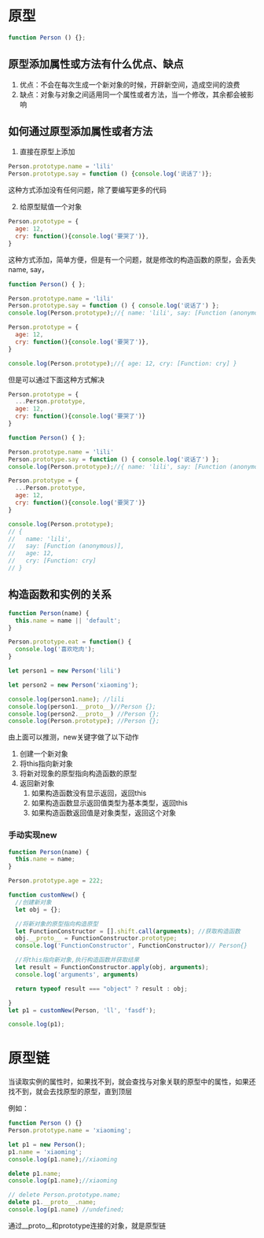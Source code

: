 # 原型
```javascript
function Person () {};
```

## 原型添加属性或方法有什么优点、缺点
1. 优点：不会在每次生成一个新对象的时候，开辟新空间，造成空间的浪费
2. 缺点：对象与对象之间适用同一个属性或者方法，当一个修改，其余都会被影响

## 如何通过原型添加属性或者方法
1. 直接在原型上添加
```javascript
Person.prototype.name = 'lili'
Person.prototype.say = function () {console.log('说话了')};
```
这种方式添加没有任何问题，除了要编写更多的代码

2. 给原型赋值一个对象
```javascript
Person.prototype = {
  age: 12,
  cry: function(){console.log('要哭了')},
}
```
这种方式添加，简单方便，但是有一个问题，就是修改的构造函数的原型，会丢失name, say，
```javascript
function Person() { };

Person.prototype.name = 'lili'
Person.prototype.say = function () { console.log('说话了') };
console.log(Person.prototype);//{ name: 'lili', say: [Function (anonymous)] }

Person.prototype = {
  age: 12,
  cry: function(){console.log('要哭了')},
}

console.log(Person.prototype);//{ age: 12, cry: [Function: cry] }  

```

但是可以通过下面这种方式解决
```javascript
Person.prototype = {
  ...Person.prototype,
  age: 12,
  cry: function(){console.log('要哭了')}
}
```

```javascript
function Person() { };

Person.prototype.name = 'lili'
Person.prototype.say = function () { console.log('说话了') };
console.log(Person.prototype);//{ name: 'lili', say: [Function (anonymous)] }

Person.prototype = {
  ...Person.prototype,
  age: 12,
  cry: function(){console.log('要哭了')}
}

console.log(Person.prototype);
// {
//   name: 'lili',
//   say: [Function (anonymous)],
//   age: 12,
//   cry: [Function: cry]
// }
```

## 构造函数和实例的关系
```javascript
function Person(name) {
  this.name = name || 'default';
}

Person.prototype.eat = function() {
  console.log('喜欢吃肉');
}

let person1 = new Person('lili')

let person2 = new Person('xiaoming');

console.log(person1.name); //lili
console.log(person1.__proto__)//Person {};
console.log(person2.__proto__) //Person {};
console.log(Person.prototype); //Person {};
```
由上面可以推测，new关键字做了以下动作
1. 创建一个新对象
2. 将this指向新对象
3. 将新对现象的原型指向构造函数的原型
4. 返回新对象
   1. 如果构造函数没有显示返回，返回this
   2. 如果构造函数显示返回值类型为基本类型，返回this
   3. 如果构造函数返回值是对象类型，返回这个对象
### 手动实现new
```javascript
function Person(name) {
  this.name = name;
}

Person.prototype.age = 222;

function customNew() {
  //创建新对象
  let obj = {};

  //将新对象的原型指向构造原型
  let FunctionConstructor = [].shift.call(arguments); //获取构造函数
  obj.__proto__ = FunctionConstructor.prototype;
  console.log('FunctionConstructor', FunctionConstructor)// Person{}

  //将this指向新对象,执行构造函数并获取结果
  let result = FunctionConstructor.apply(obj, arguments);
  console.log('arguments', arguments)

  return typeof result === "object" ? result : obj;

}
let p1 = customNew(Person, 'll', 'fasdf');

console.log(p1);
```

# 原型链
当读取实例的属性时，如果找不到，就会查找与对象关联的原型中的属性，如果还找不到，就会去找原型的原型，直到顶层

例如：
```javascript
function Person () {}
Person.prototype.name = 'xiaoming';

let p1 = new Person();
p1.name = 'xiaoming';
console.log(p1.name);//xiaoming

delete p1.name;
console.log(p1.name);//xiaoming

// delete Person.prototype.name;
delete p1.__proto__.name;
console.log(p1.name) //undefined;
```
通过__proto__和prototype连接的对象，就是原型链